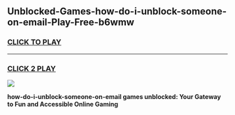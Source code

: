 
## Unblocked-Games-how-do-i-unblock-someone-on-email-Play-Free-b6wmw
<h3>
<a href="https://premium76.site?title=how-do-i-unblock-someone-on-email&ref=21A">CLICK TO PLAY</a></h3>
<hr>

<h3>
<a href="https://premium76.site?title=how-do-i-unblock-someone-on-email&ref=21A">CLICK 2 PLAY</a>
  
</h3>

<a href="https://premium76.site?title=how-do-i-unblock-someone-on-email&ref=21A"><img src="https://clearcache.store/games.png"></a>


**how-do-i-unblock-someone-on-email games unblocked: Your Gateway to Fun and Accessible Online Gaming**
